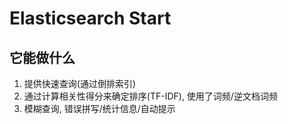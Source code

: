 # Elasticsearch Start

## 它能做什么

1. 提供快速查询(通过倒排索引)
2. 通过计算相关性得分来确定排序(TF-IDF), 使用了词频/逆文档词频
3. 模糊查询, 错误拼写/统计信息/自动提示




